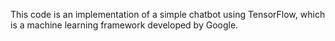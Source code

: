 This code is an implementation of a simple chatbot using TensorFlow, which is a machine learning framework developed by Google.

